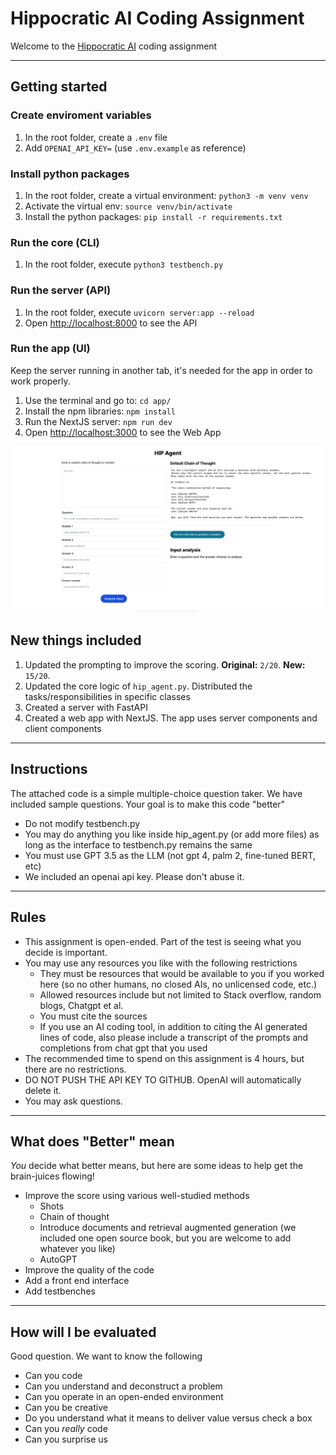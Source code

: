 # Hippocratic AI Coding Assignment

Welcome to the [Hippocratic AI](https://www.hippocraticai.com) coding assignment

---

## Getting started

### Create enviroment variables

1. In the root folder, create a `.env` file
2. Add `OPENAI_API_KEY=` (use `.env.example` as reference)

### Install python packages

1. In the root folder, create a virtual environment: `python3 -m venv venv`
2. Activate the virtual env: `source venv/bin/activate`
3. Install the python packages: `pip install -r requirements.txt`

### Run the core (CLI)

1. In the root folder, execute `python3 testbench.py`

### Run the server (API)

1. In the root folder, execute `uvicorn server:app --reload`
2. Open [http://localhost:8000](http://localhost:8000) to see the API

### Run the app (UI)

Keep the server running in another tab, it's needed for the app in order to work properly.

1. Use the terminal and go to: `cd app/`
2. Install the npm libraries: `npm install`
3. Run the NextJS server: `npm run dev`
4. Open [http://localhost:3000](http://localhost:3000) to see the Web App

![](images/app.png?raw=true)

## New things included

1. Updated the prompting to improve the scoring. **Original:** `2/20`. **New:** `15/20`.
2. Updated the core logic of `hip_agent.py`. Distributed the tasks/responsibilities in specific classes
3. Created a server with FastAPI
4. Created a web app with NextJS. The app uses server components and client components

---

## Instructions

The attached code is a simple multiple-choice question taker. We have included sample questions. Your goal is to make this code "better"

- Do not modify testbench.py
- You may do anything you like inside hip_agent.py (or add more files) as long as the interface to testbench.py remains the same
- You must use GPT 3.5 as the LLM (not gpt 4, palm 2, fine-tuned BERT, etc)
- We included an openai api key. Please don't abuse it.

---

## Rules

- This assignment is open-ended. Part of the test is seeing what you decide is important.
- You may use any resources you like with the following restrictions
  - They must be resources that would be available to you if you worked here (so no other humans, no closed AIs, no unlicensed code, etc.)
  - Allowed resources include but not limited to Stack overflow, random blogs, Chatgpt et al.
  - You must cite the sources
  - If you use an AI coding tool, in addition to citing the AI generated lines of code, also please include a transcript of the prompts and completions from chat gpt that you used
- The recommended time to spend on this assignment is 4 hours, but there are no restrictions.
- DO NOT PUSH THE API KEY TO GITHUB. OpenAI will automatically delete it.
- You may ask questions.

---

## What does "Better" mean

_You_ decide what better means, but here are some ideas to help get the brain-juices flowing!

- Improve the score using various well-studied methods
  - Shots
  - Chain of thought
  - Introduce documents and retrieval augmented generation (we included one open source book, but you are welcome to add whatever you like)
  - AutoGPT
- Improve the quality of the code
- Add a front end interface
- Add testbenches

---

## How will I be evaluated

Good question. We want to know the following

- Can you code
- Can you understand and deconstruct a problem
- Can you operate in an open-ended environment
- Can you be creative
- Do you understand what it means to deliver value versus check a box
- Can you _really_ code
- Can you surprise us
